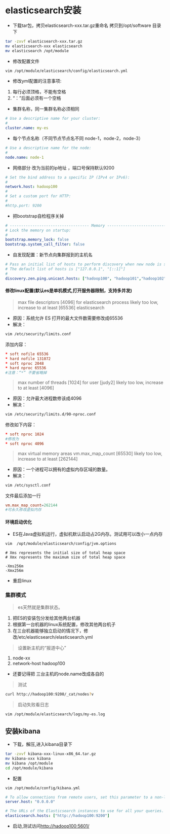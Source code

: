 # elasticsearch安装
+ 下载tar包，拷贝elasticsearch-xxx.tar.gz重命名 拷贝到/opt/software 目录下
```bash
tar -zxvf elasticsearch-xxx.tar.gz
mv elasticsearch-xxx elasticsearch
mv elasticsearch /opt/module
```
+ 修改配置文件
```bash
vim /opt/module/elasticsearch/config/elasticsearch.yml
```
+ 修改yml配置的注意事项:
1. 每行必须顶格，不能有空格   
2. “：”后面必须有一个空格

+ 集群名称，同一集群名称必须相同
```yml
# Use a descriptive name for your cluster:
#
cluster.name: my-es
```
+ 每个节点名称（不同节点节点名不同 node-1，node-2，node-3）
```yml
# Use a descriptive name for the node:
#
node.name: node-1
```
+ 网络部分  改为当前的ip地址  ，端口号保持默认9200
```yml
# Set the bind address to a specific IP (IPv4 or IPv6):
#
network.host: hadoop100
#
# Set a custom port for HTTP:
#
#http.port: 9200
```
+ 把bootstrap自检程序关掉
```yml
# ----------------------------------- Memory --------------------------------
# Lock the memory on startup:
#
bootstrap.memory_lock: false
bootstrap.system_call_filter: false
```
+ 自发现配置：新节点向集群报到的主机名
```yml
# Pass an initial list of hosts to perform discovery when new node is started:
# The default list of hosts is ["127.0.0.1", "[::1]"]
#
discovery.zen.ping.unicast.hosts: ["hadoop100", "hadoop101","hadoop102"]
```
#### 修改linux配置(默认es是单机模式,打开服务器限制，支持多并发)
>max file descriptors [4096] for elasticsearch process likely too low, increase to at least [65536] elasticsearch
+ 原因：系统允许 ES 打开的最大文件数需要修改成65536
+ 解决：
```bash
vim /etc/security/limits.conf
```
添加内容：
```conf
* soft nofile 65536
* hard nofile 131072
* soft nproc 2048
* hard nproc 65536
#注意：“*” 不要省略掉
```

>max number of threads [1024] for user [judy2] likely too low, increase to at least [4096] 
+ 原因：允许最大进程数修该成4096
+ 解决：
```bash
vim /etc/security/limits.d/90-nproc.conf   
```
修改如下内容：
```conf
* soft nproc 1024
#修改为
* soft nproc 4096
```
>max virtual memory areas vm.max_map_count [65530] likely too low, increase to at least [262144]
+ 原因：一个进程可以拥有的虚拟内存区域的数量。
+ 解决： 
```bash
vim /etc/sysctl.conf  
```
文件最后添加一行
```conf
vm.max_map_count=262144
#可永久修改虚拟内存
```
#### 环境启动优化
+ ES在Java虚拟机运行，虚拟机默认启动占2G内存。测试用可以改小一点内存
```bash
vim  /opt/module/elasticsearch/config/jvm.options
```
```options
# Xms represents the initial size of total heap space
# Xmx represents the maximum size of total heap space

-Xms256m
-Xmx256m
```
+ 重启linux
### 集群模式
>es天然就是集群状态。
1. 把ES的安装包分发给其他两台机器
2. 根据第一台机器的linux系统配置，修改其他两台机子
3. 在三台机器能够独立启动的情况下，修改/etc/elasticsearch/elasticsearch.yml
>设置新主机的“报道中心”  
1. node-xx
2. network-host hadoop100 
+ 还要记得把 三台主机的node.name改成各自的
> 测试
```bash
curl http://hadoop100:9200/_cat/nodes?v
```
>启动失败看日志
```bash
vim /opt/module/elasticsearch/logs/my-es.log
```
## 安装kibana
+ 下载，解压,进入kibana目录下
```bash
tar -zxvf kibana-xxx-linux-x86_64.tar.gz 
mv kibana-xxx kibana
mv kibana /opt/module
cd /opt/module/kibana
```
+ 配置
```bash
vim /opt/module/config/kibana.yml
```
```yml
# To allow connections from remote users, set this parameter to a non-loopback address.
server.host: "0.0.0.0"

# The URLs of the Elasticsearch instances to use for all your queries.
elasticsearch.hosts: ["http://hadoop100:9200"]
```
+ 启动,测试访问<http://hadoop100:5601/>
